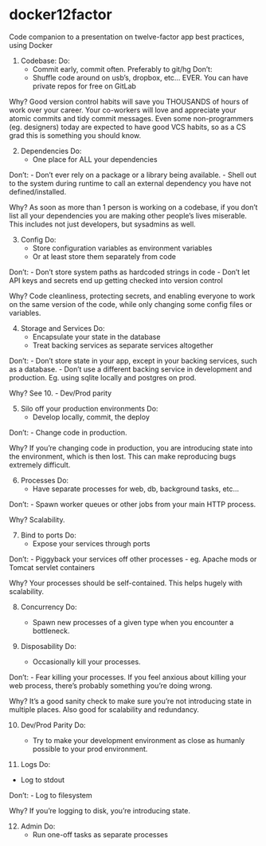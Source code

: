 # docker12factor
Code companion to a presentation on twelve-factor app best practices, using Docker


1. Codebase:
Do:
	- Commit early, commit often. Preferably to git/hg
Don’t:
	- Shuffle code around on usb’s, dropbox, etc… EVER. You can have private repos for free on GitLab

Why?
Good version control habits will save you THOUSANDS of hours of work over your career. Your co-workers will love and appreciate your atomic commits and tidy commit messages. Even some non-programmers (eg. designers) today are expected to have good VCS habits, so as a CS grad this is something you should know.

2. Dependencies
Do:
	- One place for ALL your dependencies

Don’t:
	- Don’t ever rely on a package or a library being available.
	- Shell out to the system during runtime to call an external dependency you have not defined/installed.

Why?
As soon as more than 1 person is working on a codebase, if you don’t list all your dependencies you are making other people’s lives miserable. This includes not just developers, but sysadmins as well.

3. Config
Do:
	- Store configuration variables as environment variables
	- Or at least store them separately from code

Don’t:
	- Don’t store system paths as hardcoded strings in code
	- Don’t let API keys and secrets end up getting checked into version control

Why?
Code cleanliness, protecting secrets, and enabling everyone to work on the same version of the code, while only changing some config files or variables.

4. Storage and Services
Do:
	- Encapsulate your state in the database
	- Treat backing services as separate services altogether

Don’t:
	- Don’t store state in your app, except in your backing services, such as a database.
	- Don’t use a different backing service in development and production. Eg. using sqlite locally and postgres on prod.

Why?
See 10. - Dev/Prod parity

5. Silo off your production environments
Do:
	- Develop locally, commit, the deploy

Don’t:
	- Change code in production.

Why?
If you’re changing code in production, you are introducing state into the environment, which is then lost. This can make reproducing bugs extremely difficult.

6. Processes
Do:
	- Have separate processes for web, db, background tasks, etc…

Don’t:
	- Spawn worker queues or other jobs from your main HTTP process.

Why?
Scalability.

7. Bind to ports
Do:
	- Expose your services through ports

Don’t:
	- Piggyback your services off other processes - eg. Apache mods or Tomcat servlet containers

Why?
Your processes should be self-contained. This helps hugely with scalability.

8. Concurrency
Do:
	- Spawn new processes of a given type when you encounter a bottleneck.

9. Disposability
Do:
	- Occasionally kill your processes.

Don’t:
	- Fear killing your processes. If you feel anxious about killing your web process, there’s probably something you’re doing wrong.

Why?
It’s a good sanity check to make sure you’re not introducing state in multiple places. Also good for scalability and redundancy.

10. Dev/Prod Parity
Do:
	- Try to make your development environment as close as humanly possible to your prod environment.

11. Logs
Do:
 - Log to stdout

Don’t:
	- Log to filesystem

Why?
If you’re logging to disk, you’re introducing state.

12. Admin
Do:
	- Run one-off tasks as separate processes


